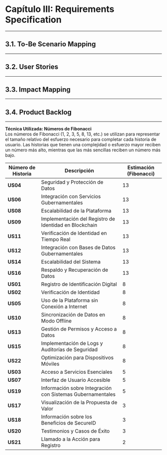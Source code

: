 # Capítulo III: Requirements Specification
---
## 3.1. To-Be Scenario Mapping
---
## 3.2. User Stories
---
## 3.3. Impact Mapping
---
## 3.4. Product Backlog
---

**Técnica Utilizada: Números de Fibonacci**  
Los números de Fibonacci (1, 2, 3, 5, 8, 13, etc.) se utilizan para representar el tamaño relativo del esfuerzo necesario para completar cada historia de usuario. Las historias que tienen una complejidad o esfuerzo mayor reciben un número más alto, mientras que las más sencillas reciben un número más bajo.

| Número de Historia | Descripción                                            | Estimación (Fibonacci) |
|--------------------|--------------------------------------------------------|------------------------|
| **US04**           | Seguridad y Protección de Datos                        | 13                     |
| **US06**           | Integración con Servicios Gubernamentales              | 13                     |
| **US08**           | Escalabilidad de la Plataforma                         | 13                     |
| **US09**           | Implementación del Registro de Identidad en Blockchain | 13                     |
| **US11**           | Verificación de Identidad en Tiempo Real               | 13                     |
| **US12**           | Integración con Bases de Datos Gubernamentales         | 13                     |
| **US14**           | Escalabilidad del Sistema                              | 13                     |
| **US16**           | Respaldo y Recuperación de Datos                       | 13                     |
| **US01**           | Registro de Identificación Digital                     | 8                      |
| **US02**           | Verificación de Identidad                              | 8                      |
| **US05**           | Uso de la Plataforma sin Conexión a Internet           | 8                      |
| **US10**           | Sincronización de Datos en Modo Offline                | 8                      |
| **US13**           | Gestión de Permisos y Acceso a Datos                   | 8                      |
| **US15**           | Implementación de Logs y Auditorías de Seguridad       | 8                      |
| **US22**           | Optimización para Dispositivos Móviles                 | 8                      |
| **US03**           | Acceso a Servicios Esenciales                          | 5                      |
| **US07**           | Interfaz de Usuario Accesible                          | 5                      |
| **US19**           | Información sobre Integración con Sistemas Gubernamentales | 5                  |
| **US17**           | Visualización de la Propuesta de Valor                 | 3                      |
| **US18**           | Información sobre los Beneficios de SecureID           | 3                      |
| **US20**           | Testimonios y Casos de Éxito                           | 3                      |
| **US21**           | Llamado a la Acción para Registro                      | 2                      |
